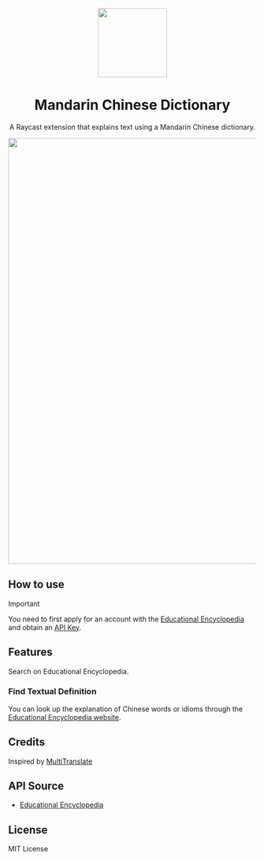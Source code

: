 <br>
<br>
<p align="center">
<img src="https://github.com/CofCat456/raycast-mandarin-chinese-dictionary/blob/main/assets/icon.png?raw=true" width="140" height="140" align="center" />
</p>

<h1 align="center">Mandarin Chinese Dictionary</sup></h1>

<p align="center">
A Raycast extension that explains text using a Mandarin Chinese dictionary.
</p>

<img width="862" src="https://github.com/CofCat456/raycast-mandarin-chinese-dictionary/assets/93901409/0c5ee7a3-d7ce-4fdd-897d-cf9d8bdb51e7">

## How to use

> [!IMPORTANT]  
> You need to first apply for an account with the [Educational Encyclopedia](https://sso.cloud.edu.tw/login) and obtain an [API Key](https://pedia.cloud.edu.tw/home/openapi).

## Features

Search on Educational Encyclopedia.

### Find Textual Definition

You can look up the explanation of Chinese words or idioms through the [Educational Encyclopedia website](https://pedia.cloud.edu.tw/).

## Credits

Inspired by [MultiTranslate](https://github.com/CofCat456/raycast-multi-translate)

## API Source

- [Educational Encyclopedia](https://pedia.cloud.edu.tw/)

## License

MIT License
